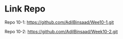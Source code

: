 # Link Repo
Repo 10-1: https://github.com/AdilBinsaad/Wee10-1.git

Repo 10-2: https://github.com/AdilBinsaad/Week10-2.git

